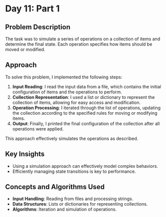# Day 11: Part 1 

## Problem Description
The task was to simulate a series of operations on a collection of items and determine the final state. Each operation specifies how items should be moved or modified.

## Approach
To solve this problem, I implemented the following steps:
1. **Input Reading**: I read the input data from a file, which contains the initial configuration of items and the operations to perform.
2. **Collection Representation**: I used a list or dictionary to represent the collection of items, allowing for easy access and modification.
3. **Operation Processing**: I iterated through the list of operations, updating the collection according to the specified rules for moving or modifying items.
4. **Output**: Finally, I printed the final configuration of the collection after all operations were applied.

This approach effectively simulates the operations as described.

## Key Insights
- Using a simulation approach can effectively model complex behaviors.
- Efficiently managing state transitions is key to performance.

## Concepts and Algorithms Used
- **Input Handling**: Reading from files and processing strings.
- **Data Structures**: Lists or dictionaries for representing collections.
- **Algorithms**: Iteration and simulation of operations.